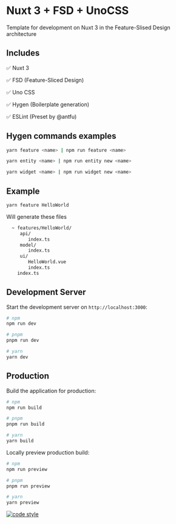 # Nuxt 3 + FSD + UnoCSS

Template for development on Nuxt 3 in the Feature-Slised Design architecture

## Includes

✅ Nuxt 3 

✅ FSD (Feature-Sliced Design) 

✅ Uno CSS

✅ Hygen (Boilerplate generation)

✅ ESLint (Preset by @antfu) 



## Hygen commands examples 

```bash
yarn feature <name> | npm run feature <name>

yarn entity <name> | npm run entity new <name>

yarn widget <name> | npm run widget new <name>
```

## Example
```bash
yarn feature HelloWorld
```

Will generate these files
```bash
  ~ features/HelloWorld/
     api/
        index.ts
     model/
        index.ts
     ui/
        HelloWorld.vue 
        index.ts 
    index.ts
```


## Development Server

Start the development server on `http://localhost:3000`:

```bash
# npm
npm run dev

# pnpm
pnpm run dev

# yarn
yarn dev
```

## Production

Build the application for production:

```bash
# npm
npm run build

# pnpm
pnpm run build

# yarn
yarn build
```

Locally preview production build:

```bash
# npm
npm run preview

# pnpm
pnpm run preview

# yarn
yarn preview
```

[![code style](https://antfu.me/badge-code-style.svg)](https://github.com/antfu/eslint-config)

